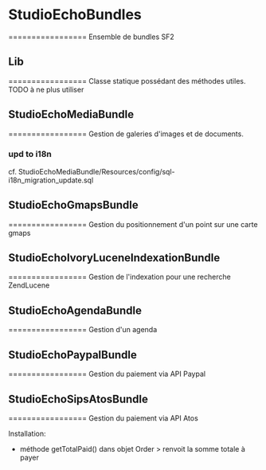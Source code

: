 # StudioEchoBundles
=================
Ensemble de bundles SF2

## Lib
=================
Classe statique possédant des méthodes utiles.
TODO à ne plus utiliser

## StudioEchoMediaBundle
=================
Gestion de galeries d'images et de documents.

### upd to i18n
cf. StudioEchoMediaBundle/Resources/config/sql-i18n_migration_update.sql

## StudioEchoGmapsBundle
=================
Gestion du positionnement d'un point sur une carte gmaps

## StudioEchoIvoryLuceneIndexationBundle
=================
Gestion de l'indexation pour une recherche ZendLucene


## StudioEchoAgendaBundle
=================
Gestion d'un agenda


## StudioEchoPaypalBundle
=================
Gestion du paiement via API Paypal


## StudioEchoSipsAtosBundle
=================
Gestion du paiement via API Atos

Installation:
+ méthode getTotalPaid() dans objet Order > renvoit la somme totale à payer